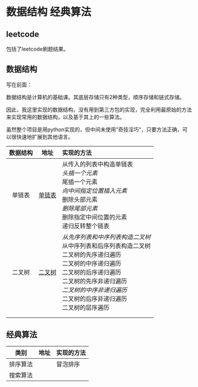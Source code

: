 # 数据结构 经典算法

## leetcode

包括了leetcode刷题结果。

## 数据结构

写在前面：

数据结构是计算机的基础课。其底层存储只有2种类型，顺序存储和链式存储。

因此，我这里实现的数据结构，没有用到第三方包的实现，完全利用最原始的方法来实现常用的数据结构，以及基于其上的一些算法。

虽然整个项目是用python实现的，但中间未使用”奇技淫巧“，只要方法正确，可以很快速地扩展到其他语言。

| 数据结构 |                             地址                             | 实现的方法                                                   |
| :------: | :----------------------------------------------------------: | :----------------------------------------------------------- |
|  单链表  | [单链表](https://github.com/z-waterking/ClassicAlgorighthms/blob/main/%E6%95%B0%E6%8D%AE%E7%BB%93%E6%9E%84/%E9%93%BE%E8%A1%A8/SingleLinkedList.py) | 从传入的列表中构造单链表<br />*头插一个元素<br />* 尾插一个元素<br />*向中间指定位置插入元素<br />* 删除头部元素<br />*删除尾部元素<br />* 删除指定中间位置的元素<br /> 递归反转整个链表 |
|  二叉树  | [二叉树](https://github.com/z-waterking/ClassicAlgorighthms/blob/main/%E6%95%B0%E6%8D%AE%E7%BB%93%E6%9E%84/%E6%A0%91/BinaryTree.py) | *从先序列表和中序列表构造二叉树<br />* 从中序列表和后序列表构造二叉树<br /> 二叉树的先序递归遍历<br /> 二叉树的中序递归遍历<br /> 二叉树的后序递归遍历<br /> 二叉树的先序非递归遍历<br />*二叉树的中序非递归遍历<br />* 二叉树的后序非递归遍历<br /> 二叉树的层序遍历<br /> |
|          |                                                              |                                                              |
|          |                                                              |                                                              |

## 经典算法

|   类别   | 地址 | 实现的方法     |
| :------: | :--: | :------------- |
| 排序算法 |      | 冒泡排序<br /> |
| 搜索算法 |      |                |